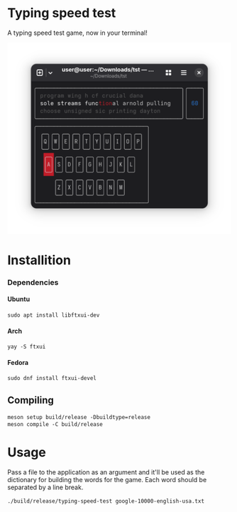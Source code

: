 # Typing speed test

A typing speed test game, now in your terminal!

![Screenshot](./assets/screenshot.png)

# Installition

### Dependencies

#### Ubuntu

```
sudo apt install libftxui-dev
```

#### Arch

```
yay -S ftxui
```

#### Fedora

```
sudo dnf install ftxui-devel
```

## Compiling

```
meson setup build/release -Dbuildtype=release
meson compile -C build/release
```

# Usage

Pass a file to the application as an argument and it'll be used as the dictionary for building the words for the game. Each word should be separated by a line break.

```
./build/release/typing-speed-test google-10000-english-usa.txt
```
